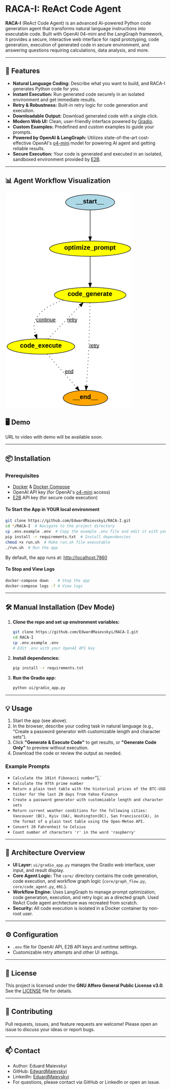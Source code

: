 # RACA-I: ReAct Code Agent

**RACA-I** (ReAct Code Agent) is an advanced AI-powered Python code generation agent that transforms natural language instructions into executable code. Built with OpenAI 04-mini and the LangGraph framework, it provides a secure, interactive web interface for rapid prototyping, code generation, execution of generated code in secure environment, and answering questions requiring calculations, data analysis, and more.

---

## 🚀 Features

- **Natural Language Coding:** Describe what you want to build, and RACA-I generates Python code for you.
- **Instant Execution:** Run generated code securely in an isolated environment and get immediate results.
- **Retry & Robustness:** Built-in retry logic for code generation and execution.
- **Downloadable Output:** Download generated code with a single click.
- **Modern Web UI:** Clean, user-friendly interface powered by [Gradio](https://gradio.app/).
- **Custom Examples:** Predefined and custom examples to guide your prompts.
- **Powered by OpenAI & LangGraph:** Utilizes state-of-the-art cost-effective OpenAI's [o4-mini](https://platform.openai.com/docs/models/o4-mini) model for powering AI agent and getting reliable results.
- **Secure Execution:** Your code is generated and executed in an isolated, sandboxed environment provided by [E2B](https://e2b.dev/).

---

## 📊 Agent Workflow Visualization

![RACA-I Workflow Visualization](readme_imgs/RACA_I_workflow_visualization.png)

## 🖥️ Demo

URL to video with demo will be available soon.

---

## 📦 Installation

### Prerequisites

- [Docker](https://www.docker.com/) & [Docker Compose](https://docs.docker.com/compose/)
- OpenAI API key (for OpenAI's [o4-mini](https://platform.openai.com/docs/models/o4-mini) access)
- [E2B](https://e2b.dev/) API key (for secure code execution)

#### To Start the App in YOUR local environment

```bash
git clone https://github.com/EdwardMaievskyi/RACA-I.git
cd */RACA-I  # Navigate to the project directory
cp .env.example .env  # Copy the example .env file and edit it with your OpenAI API key
pip install -r requirements.txt  # Install dependencies
chmod +x run.sh  # Make run.sh file executable
./run.sh  # Run the app
```

By default, the app runs at: [http://localhost:7860](http://localhost:7860)

#### To Stop and View Logs

```bash
docker-compose down    # Stop the app
docker-compose logs -f # View logs
```

---

## 🛠️ Manual Installation (Dev Mode)

1. **Clone the repo and set up environment variables:**
   ```bash
   git clone https://github.com/EdwardMaievskyi/RACA-I.git
   cd RACA-I
   cp .env.example .env
   # Edit .env with your OpenAI API key
   ```

2. **Install dependencies:**
   ```bash
   pip install -r requirements.txt
   ```

3. **Run the Gradio app:**
   ```bash
   python ui/gradio_app.py
   ```

---

## 💡 Usage

1. Start the app (see above).
2. In the browser, describe your coding task in natural language (e.g., "Create a password generator with customizable length and character sets").
3. Click **"Generate & Execute Code"** to get results, or **"Generate Code Only"** to preview without execution.
4. Download the code or review the output as needed.

### Example Prompts

- `Calculate the 101st Fibonacci number`"],`
- `Calculate the 97th prime number`
- `Return a plain text table with the historical prices of the BTC-USD ticker for the last 20 days from Yahoo Finance`
- `Create a password generator with customizable length and character sets`
- `Return current weather conditions for the following cities: Vancouver (BC), Kyiv (UA), Washington(DC), San Francisco(CA), in the format of a plain text table using the Open-Meteo API.`
- `Convert 20 Fahrenheit to Celsius`
- `Count number of characters 'r' in the word 'raspberry'`

---

## 🧩 Architecture Overview

- **UI Layer:** `ui/gradio_app.py` manages the Gradio web interface, user input, and result display.
- **Core Agent Logic:** The `core/` directory contains the code generation, code execution, and workflow graph logic (`core/graph_flow.py`, `core/code_agent.py`, etc.).
- **Workflow Engine:** Uses LangGraph to manage prompt optimization, code generation, execution, and retry logic as a directed graph. Used ReAct Code agent architecture was recreated from scratch.
- **Security:** All code execution is isolated in a Docker container by non-root user.

---

## ⚙️ Configuration

- `.env` file for OpenAI API, E2B API keys and runtime settings.
- Customizable retry attempts and other UI settings.

---

## 📝 License

This project is licensed under the **GNU Affero General Public License v3.0**. See the [LICENSE](LICENSE) file for details.

---

## 🤝 Contributing

Pull requests, issues, and feature requests are welcome! Please open an issue to discuss your ideas or report bugs.

---

## 📫 Contact

- Author: Eduard Maievskyi
- GitHub: [EdwardMaievskyi](https://github.com/EdwardMaievskyi)
- LinkedIn: [EduardMaievskyi](https://www.linkedin.com/in/eduard-maievskyi-phd/)
- For questions, please contact via GitHub or LinkedIn or open an issue.
